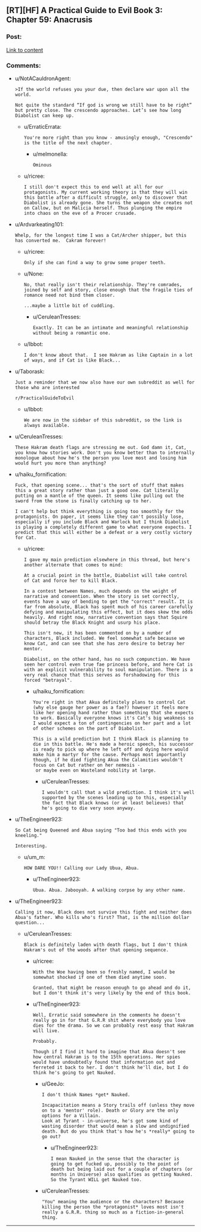 ## [RT][HF] A Practical Guide to Evil Book 3: Chapter 59: Anacrusis

### Post:

[Link to content](https://practicalguidetoevil.wordpress.com/2018/01/15/chapter-59-anacrusis/)

### Comments:

- u/NotACauldronAgent:
  ```
  >If the world refuses you your due, then declare war upon all the world.

  Not quite the standard “If god is wrong we still have to be right” but pretty close. The crescendo approaches. Let’s see how long Diabolist can keep up.
  ```

  - u/ErraticErrata:
    ```
    You're more right than you know - amusingly enough, "Crescendo" is the title of the next chapter.
    ```

    - u/melmonella:
      ```
      Ominous
      ```

  - u/ricree:
    ```
    I still don't expect this to end well at all for our protagonists. My current working theory is that they will win this battle after a difficult struggle, only to discover that Diabolist is already gone. She turns the weapon she creates not on Callow, but on Malicia herself. Thus plunging the empire into chaos on the eve of a Procer crusade.
    ```

- u/Ardvarkeating101:
  ```
  Whelp, for the longest time I was a Cat/Archer shipper, but this has converted me.  Cakram forever!
  ```

  - u/ricree:
    ```
    Only if she can find a way to grow some proper teeth.
    ```

  - u/None:
    ```
    No, that really isn't their relationship. They're comrades, joined by self and story, close enough that the fragile ties of romance need not bind them closer.

    ...maybe a little bit of cuddling.
    ```

    - u/CeruleanTresses:
      ```
      Exactly. It can be an intimate and meaningful relationship without being a romantic one.
      ```

  - u/Ibbot:
    ```
    I don't know about that.  I see Hakram as like Captain in a lot of ways, and if Cat is like Black...
    ```

- u/Taborask:
  ```
  Just a reminder that we now also have our own subreddit as well for those who are interested

  r/PracticalGuideToEvil
  ```

  - u/Ibbot:
    ```
    We are now in the sidebar of this subreddit, so the link is always available.
    ```

- u/CeruleanTresses:
  ```
  These Hakram death flags are stressing me out. God damn it, Cat, you know how stories work. Don't you know better than to internally monologue about how he's the person you love most and losing him would hurt you more than anything?
  ```

- u/haiku_fornification:
  ```
  Fuck, that opening scene... that's the sort of stuff that makes this a great story rather than just a good one. Cat literally putting on a mantle of the queen. It seems like pulling out the sword from the stone is finally catching up to her. 

  I can't help but think everything is going too smoothly for the protagonists. On paper, it seems like they can't possibly lose, especially if you include Black and Warlock but I think Diabolist is playing a completely different game to what everyone expects. I predict that this will either be a defeat or a very costly victory for Cat.
  ```

  - u/ricree:
    ```
    I gave my main prediction elsewhere in this thread, but here's another alternate that comes to mind:

    At a crucial point in the battle, Diabolist will take control of Cat and force her to kill Black.

    In a contest between Names, much depends on the weight of narrative and convention. When the story is set correctly, events have a way of bending to get the "correct" result. It is far from absolute, Black has spent much of his career carefully defying and manipulating this effect, but it does skew the odds heavily. And right now, narrative convention says that Squire should betray the Black Knight and usurp his place. 

    This isn't new, it has been commented on by a number of characters, Black included. We feel somewhat safe because we know Cat, and can see that she has zero desire to betray her mentor.

    Diabolist, on the other hand, has no such compunction. We have seen her control even true fae princess before, and here Cat is with an explicit vulnerability to soul manipulation. There is a very real chance that this serves as forshadowing for this forced "betrayal".
    ```

    - u/haiku_fornification:
      ```
      You're right in that Akua definitely plans to control Cat (why else gauge her power as a fae?) however it feels more like her opening hand rather than something that she expects to work. Basically everyone knows it's Cat's big weakness so I would expect a ton of contingencies on her part and a lot of other schemes on the part of Diabolist. 

      This is a wild prediction but I think Black is planning to die in this battle. He's made a heroic speech, his successor is ready to pick up where he left off and dying here would make him a martyr for the cause. Perhaps most importantly though, if he died fighting Akua the Calamities wouldn't focus on Cat but rather on her nemesis -
       or maybe even on Wasteland nobility at large.
      ```

      - u/CeruleanTresses:
        ```
        I wouldn't call that a wild prediction. I think it's well supported by the scenes leading up to this, especially the fact that Black knows (or at least believes) that he's going to die very soon anyway.
        ```

- u/TheEngineer923:
  ```
  So Cat being Queened and Abua saying "Too bad this ends with you kneeling." 

  Interesting.
  ```

  - u/um_m:
    ```
    HOW DARE YOU!! Calling our Lady Ubua, Abua.
    ```

    - u/TheEngineer923:
      ```
      Ubua. Abua. Jabooyah. A walking corpse by any other name.
      ```

- u/TheEngineer923:
  ```
  Calling it now, Black does not survive this fight and neither does Abua's father. Who kills who's first? That, is the million dollar question...
  ```

  - u/CeruleanTresses:
    ```
    Black is definitely laden with death flags, but I don't think Hakram's out of the woods after that opening sequence.
    ```

    - u/ricree:
      ```
      With the Woe having been so freshly named, I would be somewhat shocked if one of them died anytime soon.

      Granted, that might be reason enough to go ahead and do it, but I don't think it's very likely by the end of this book.
      ```

    - u/TheEngineer923:
      ```
      Well, Erratic said somewhere in the comments he doesn't really go in for that G.R.R shit where everybody you love dies for the drama. So we can probably rest easy that Hakram will live.  

      Probably. 

      Though if I find it hard to imagine that Akua doesn't see how central Hakram is to the 15th operations. Her spies would have undoubtedly found that information out and ferreted it back to her. I don't think he'll die, but I do think he's going to get Nauked.
      ```

      - u/GeeJo:
        ```
        I don't think Names *get* Nauked.  

        Incapacitation means a Story trails off (unless they move on to a 'mentor' role). Death or Glory are the only options for a Villain.   
        Look at Tyrant - in-universe, he's got some kind of wasting disorder that would mean a slow and undignified death. But do you think that's how he's *really* going to go out?
        ```

        - u/TheEngineer923:
          ```
          I mean Nauked in the sense that the character is going to get fucked up, possibly to the point of death but being laid out for a couple of chapters (or months in Universe) also qualifies as getting Nauked. So the Tyrant WILL get Nauked too.
          ```

      - u/CeruleanTresses:
        ```
        "You" meaning the audience or the characters? Because killing the person the *protagonist* loves most isn't really a G.R.R. thing so much as a fiction-in-general thing.
        ```

---

